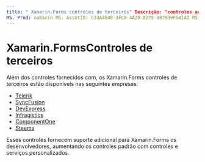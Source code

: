 ```yaml
---
title: " Xamarin.Forms controles de terceiros" Descrição: "controles adicionais para Xamarin.Forms desenvolvimento estão disponíveis de empresas como Telerik, SyncFusion, DevExpress, Infragistics, ComponentOne e Steema."
MS. Prod: xamarin MS. AssetID: C33A4848-3FC8-4A20-8275-387039F541AD MS. Technology: xamarin-Forms autor: davidbritch MS. Author: dabritch MS. Date: 08/08/2019 no-loc: [ Xamarin.Forms , Xamarin.Essentials ]
---
```


# <a name="xamarinforms-third-party-controls"></a>Xamarin.FormsControles de terceiros

Além dos controles fornecidos com, os Xamarin.Forms controles de terceiros estão disponíveis nas seguintes empresas:

- [Telerik](https://www.telerik.com/xamarin-ui)
- [SyncFusion](https://www.syncfusion.com/xamarin-ui-controls)
- [DevExpress](https://www.devexpress.com/xamarin/)
- [Infragistics](https://www.infragistics.com/products/xamarin)
- [ComponentOne](https://www.grapecity.com/componentone-xamarin/)
- [Steema](https://www.steema.com/product/forms)

Esses controles fornecem suporte adicional para Xamarin.Forms os desenvolvedores, aumentando os controles padrão com controles e serviços personalizados.
